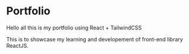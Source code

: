 # Portfolio 

Hello all this is my portfolio using React + TailwindCSS

This is to showcase my learning and developement of front-end library ReactJS. 

